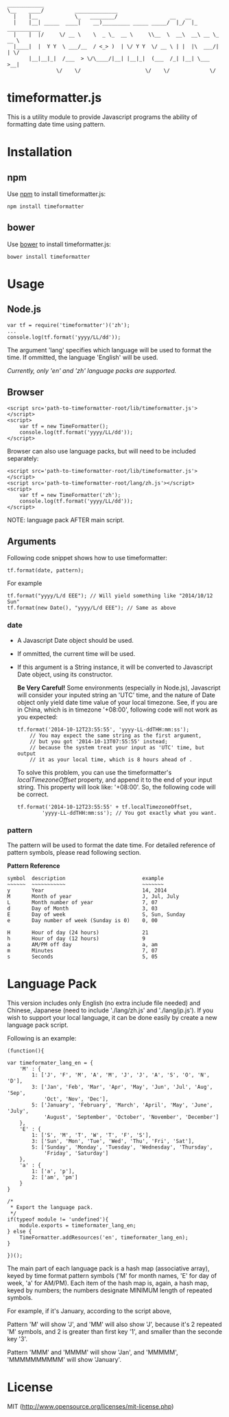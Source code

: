     ____________
    \__    ____/          ______________
      |    |__            \_   ________/                 __   __                  
      |    |__| _____  ____|    __)_________ _____ _____/  |_/  |_ ___________   
      |    |  |/     \/ __ \    \  _ \_  __ \     \\__  \  __\  __\ __ \_  __ \  
      |____|  |  Y Y  \ ___/__  / <_> )  | \/ Y Y  \/ __ \ | |  |\  ___/|  | \/
           |__|__|_|  /___  > \/\____/|__| |__|_|  (___  /_| |__| \___  >__|   
                    \/    \/                     \/    \/             \/       

timeformatter.js
================

This is a utility module to provide Javascript programs the ability of
formatting date time using pattern.

Installation
============

npm
-----
Use [npm](http://www.npmjs.org) to install timeformatter.js:

    npm install timeformatter

bower
-----
Use [bower](http://www.bower.io) to install timeformatter.js:

	bower install timeformatter

Usage
=====

Node.js
-------

    var tf = require('timeformatter')('zh');
    ...
    console.log(tf.format('yyyy/LL/dd'));

The argument 'lang' specifies which language will be used to format the time.
If ommitted, the language 'English' will be used.

*Currently, only 'en' and 'zh' language packs are supported.*

Browser
-------

    <script src='path-to-timeformatter-root/lib/timeformatter.js'></script>
    <script>
        var tf = new TimeFormatter(); 
        console.log(tf.format('yyyy/LL/dd'));
    </script>

Browser can also use language packs, but will need to be included separately:

    <script src='path-to-timeformatter-root/lib/timeformatter.js'></script>
    <script src='path-to-timeformatter-root/lang/zh.js'></script>
    <script>
        var tf = new TimeFormatter('zh'); 
        console.log(tf.format('yyyy/LL/dd'));
    </script>

NOTE: language pack AFTER main script.

Arguments
---------

Following code snippet shows how to use timeformatter:

    tf.format(date, pattern);

For example

    tf.format("yyyy/L/d EEE"); // Will yield something like "2014/10/12 Sun"
    tf.format(new Date(), "yyyy/L/d EEE"); // Same as above

### date
* A Javascript Date object should be used.
* If ommitted, the current time will be used.
* If this argument is a String instance, it will be converted to Javascript
  Date object, using its constructor. 

  **Be Very Careful!** Some environments (especially in Node.js), Javascript
  will consider your inputed string an 'UTC' time, and the nature of Date
  object only yield date time value of your local timezone. See, if you are in
  China, which is in timezone '+08:00', following code will not work as you
  expected:
  
      tf.format('2014-10-12T23:55:55', 'yyyy-LL-ddTHH:mm:ss');
          // You may expect the same string as the first argument,
          // but you got '2014-10-13T07:55:55' instead;
          // because the system treat your input as 'UTC' time, but output
          // it as your local time, which is 8 hours ahead of .

  To solve this problem, you can use the timeformatter's *localTimezoneOffset*
  property, and append it to the end of your input string. This property will
  look like: '+08:00'. So, the following code will be correct.
  
      tf.format('2014-10-12T23:55:55' + tf.localTimezoneOffset,
              'yyyy-LL-ddTHH:mm:ss'); // You got exactly what you want.
    

### pattern
The pattern will be used to format the date time.
For detailed reference of pattern symbols, please read following section.

**Pattern Reference**

    symbol  description                         example
    ~~~~~~  ~~~~~~~~~~~                         ~~~~~~~
    y       Year                                14, 2014
    M       Month of year                       J, Jul, July
    L       Month number of year                7, 07
    d       Day of Month                        3, 03
    E       Day of week                         S, Sun, Sunday
    e       Day number of week (Sunday is 0)    0, 00

    H       Hour of day (24 hours)              21
    h       Hour of day (12 hours)              9
    a       AM/PM off day                       a, am
    m       Minutes                             7, 07
    s       Seconds                             5, 05

Language Pack
=============

This version includes only English (no extra include file needed) and Chinese,
Japanese (need to include './lang/zh.js' and './lang/jp.js'). If you wish to 
support your local language, it can be done easily by create a new language
pack script.  

Following is an example:


    (function(){

    var timeformater_lang_en = {
        'M' : {
            1: ['J', 'F', 'M', 'A', 'M', 'J', 'J', 'A', 'S', 'O', 'N', 'D'],
            3: ['Jan', 'Feb', 'Mar', 'Apr', 'May', 'Jun', 'Jul', 'Aug', 'Sep',
                'Oct', 'Nov', 'Dec'],
            5: ['January', 'February', 'March', 'April', 'May', 'June', 'July',
                'August', 'September', 'October', 'November', 'December']
        },
        'E' : {
            1: ['S', 'M', 'T', 'W', 'T', 'F', 'S'],
            3: ['Sun', 'Mon', 'Tue', 'Wed', 'Thu', 'Fri', 'Sat'],
            5: ['Sunday', 'Monday', 'Tuesday', 'Wednesday', 'Thursday',
                'Friday', 'Saturday']
        },
        'a' : {
            1: ['a', 'p'],
            2: ['am', 'pm']
        }
    }

    /*
     * Export the language pack.
     */
    if(typeof module != 'undefined'){
        module.exports = timeformater_lang_en;
    } else {
        TimeFormatter.addResources('en', timeformater_lang_en);
    }

    })();


The main part of each language pack is a hash map (associative array), keyed by
time format pattern symbols ('M' for month names, 'E' for day of week, 'a' for
AM/PM). Each item of the hash map is, again, a hash map, keyed by numbers; the
numbers designate MINIMUM length of repeated symbols.

For example, if it's January, according to the script above,

Pattern 'M' will show 'J', and 'MM' will also show 'J', because it's 2
repeated 'M' symbols, and 2 is greater than first key '1', and smaller than the
seconde key '3'.

Pattern 'MMM' and 'MMMM' will  show 'Jan', and 'MMMMM', 'MMMMMMMMMM' will show
'January'.


License
=======

MIT (http://www.opensource.org/licenses/mit-license.php)


